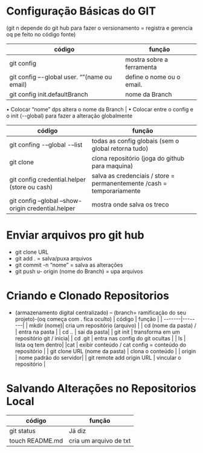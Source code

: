 
# Configuração Básicas do GIT 
(git n depende do git hub para fazer o versionamento = registra e gerencia oq pe feito no código fonte)

| código | função |
| -------|--------|
|git config| mostra sobre a ferramenta |
|git config –-global user. “”(name ou email) | define o nome ou o email. |
|git config init.defaultBranch| nome da Branch |

•	Colocar “nome” dps altera o nome da Branch |
•	Colocar entre o config e o init (--global) para fazer a alteração globalmente

| código | função |
| -------|--------|
| git confing  -–global  -–list | todas as config globais (sem o global retorna tudo) |
|git clone| clona repositório (joga do github para maquina) |
| git config credential.helper (store ou cash) |  salva as credenciais / store = permanentemente /cash = temporariamente | 
| git config –global –show-origin credential.helper | mostra onde salva os treco |


# Enviar arquivos pro git hub
- git clone URL
- git add . = salva/puxa arquivos
- git commit -n “nome” = salva as alterações
- git push u- origin (nome do Branch) = upa arquivos

# Criando e Clonado Repositorios
 - (armazenamento digital centralizado) – (branch= ramificação do seu projeto)-(oq começa com . fica oculto) 
 | código | função |
| -------|--------|
| mkdir (nome)| cria um repositório (arquivo) |
| cd (nome da pasta) / | entra na pasta |
| cd .. | sai da pasta|
| git init | transforma em um repositório git / inicia|
| cd .git | entra nas config do git ocultas |
| ls | lista oq tem dentro|
|cat | exibir conteúdo / cat config = conteúdo do repositório |
| git clone URL (nome da pasta) | clona o conteúdo |
| origin | nome padrão do servidor|
| git remote add origin URL | vincular o repositório |

# Salvando Alterações no Repositorios Local

| código | função |
| -------|--------|
|git status |  Já diz
| touch README.md | cria um arquivo de txt |
